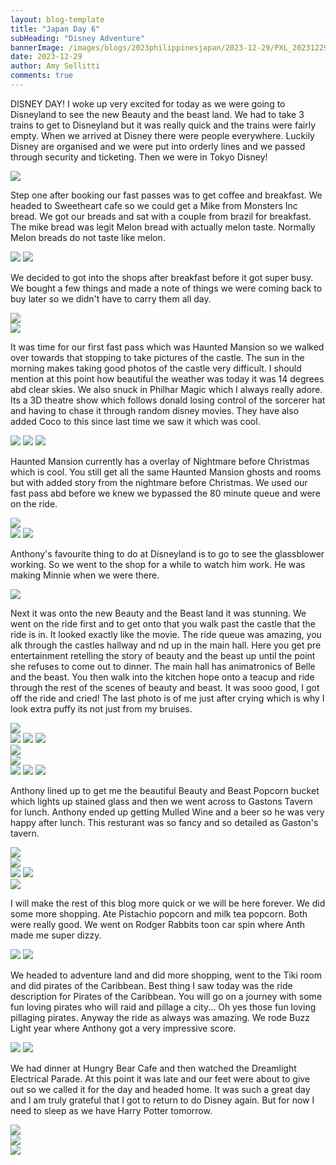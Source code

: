 ```yaml
---
layout: blog-template
title: "Japan Day 6"
subHeading: "Disney Adventure"
bannerImage: /images/blogs/2023philippinesjapan/2023-12-29/PXL_20231229_013423632_1.jpg_compressed.JPEG
date: 2023-12-29
author: Amy Sellitti
comments: true
---
```


DISNEY DAY! I woke up very excited for today as we were going to Disneyland to see the new Beauty and the beast land. We had to take 3 trains to get to Disneyland but it was really quick and the trains were fairly empty. When we arrived at Disney there were people everywhere. Luckily Disney are organised and we were put into orderly lines and we passed through security and ticketing. Then we were in Tokyo Disney!

<div class="center-image"><img src="/images/blogs/2023philippinesjapan/2023-12-29/PXL_20231228_235045522.jpg_compressed.JPEG" /></div>

Step one after booking our fast passes was to get coffee and breakfast. We headed to Sweetheart cafe so we could get a Mike from Monsters Inc bread. We got our breads and sat with a couple from brazil for breakfast. The mike bread was legit Melon bread with actually melon taste. Normally Melon breads do not taste like melon. 

<div class="grid-2c">
  <img src="/images/blogs/2023philippinesjapan/2023-12-29/PXL_20231229_002710691.jpg_compressed.JPEG"/>
  <img src="/images/blogs/2023philippinesjapan/2023-12-29/PXL_20231229_002719634.MP.jpg_compressed.JPEG"/>
</div>

We decided to got into the shops after breakfast before it got super busy. We bought a few things and made a note of things we were coming back to buy later so we didn't have to carry them all day.

<div class="center-image"><img src="/images/blogs/2023philippinesjapan/2023-12-29/PXL_20231229_011149662.MP.jpg_compressed.JPEG" /></div>
<div class="center-image"><img src="/images/blogs/2023philippinesjapan/2023-12-29/PXL_20231229_011311347.MP.jpg_compressed.JPEG" /></div>

It was time for our first fast pass which was Haunted Mansion so we walked over towards that stopping to take pictures of the castle. The sun in the morning makes taking good photos of the castle very difficult. I should mention at this point how beautiful the weather was today it was 14 degrees abd clear skies. We also snuck in Philhar Magic which I always really adore. Its a 3D theatre show which follows donald losing control of the sorcerer hat and having to chase it through random disney movies. They have also added Coco to this since last time we saw it which was cool. 

<div class="grid-1l-2w">
  <img src="/images/blogs/2023philippinesjapan/2023-12-29/PXL_20231229_022122532.MP.jpg_compressed.JPEG"/>
  <img src="/images/blogs/2023philippinesjapan/2023-12-29/PXL_20231229_013423632_1.jpg_compressed.JPEG"/>
  <img src="/images/blogs/2023philippinesjapan/2023-12-29/PXL_20231229_020020521.jpg_compressed.JPEG"/>
</div>

Haunted Mansion currently has a overlay of Nightmare before Christmas which is cool. You still get all the same Haunted Mansion ghosts and rooms but with added story from the nightmare before Christmas. We used our fast pass abd before we knew we bypassed the 80 minute queue and were on the ride. 

<div class="center-image"><img src="/images/blogs/2023philippinesjapan/2023-12-29/PXL_20231229_023543101.jpg_compressed.JPEG" /></div>
<div class="grid-2c">
  <img src="/images/blogs/2023philippinesjapan/2023-12-29/PXL_20231229_022423554.jpg_compressed.JPEG"/>
  <img src="/images/blogs/2023philippinesjapan/2023-12-29/PXL_20231229_023824480.MP.jpg_compressed.JPEG"/>
</div>

Anthony's favourite thing to do at Disneyland is to go to see the glassblower working. So we went to the shop for a while to watch him work. He was making Minnie when we were there. 

<div class="center-image"><img src="/images/blogs/2023philippinesjapan/2023-12-29/PXL_20231229_024721475.jpg_compressed.JPEG" /></div>

Next it was onto the new Beauty and the Beast land it was stunning. We went on the ride first and to get onto that you walk past the castle that the ride is in. It looked exactly like the movie. The ride queue was amazing, you alk through the castles hallway and nd up in the main hall. Here you get pre entertainment retelling the story of beauty and the beast up until the point she refuses to come out to dinner. The main hall has animatronics of Belle and the beast. You then walk into the kitchen hope onto a teacup and ride through the rest of the scenes of beauty and beast. It was sooo good, I got off the ride and cried! The last photo is of me just after crying which is why I look extra puffy its not just from my bruises. 

<div class="center-image"><img src="/images/blogs/2023philippinesjapan/2023-12-29/PXL_20231229_031648637.jpg_compressed.JPEG" /></div>
<div class="grid-3c">
  <img src="/images/blogs/2023philippinesjapan/2023-12-29/PXL_20231229_030422931.jpg_compressed.JPEG"/>
  <img src="/images/blogs/2023philippinesjapan/2023-12-29/PXL_20231229_030603112.jpg_compressed.JPEG"/>
  <img src="/images/blogs/2023philippinesjapan/2023-12-29/PXL_20231229_033309986.jpg_compressed.JPEG"/>
</div>
<div class="center-image"><img src="/images/blogs/2023philippinesjapan/2023-12-29/PXL_20231229_033100929.jpg_compressed.JPEG" /></div>
<div class="center-image"><img src="/images/blogs/2023philippinesjapan/2023-12-29/PXL_20231229_032232870.MP.jpg_compressed.JPEG" /></div>
<div class="grid-1l-2w">
  <img src="/images/blogs/2023philippinesjapan/2023-12-29/PXL_20231229_034040593.jpg_compressed.JPEG"/>
  <img src="/images/blogs/2023philippinesjapan/2023-12-29/PXL_20231229_033703364.MP.jpg_compressed.JPEG"/>
  <img src="/images/blogs/2023philippinesjapan/2023-12-29/PXL_20231229_033750317.MP.jpg_compressed.JPEG"/>
</div>

Anthony lined up to get me the beautiful Beauty and Beast Popcorn bucket which lights up stained glass and then we went across to Gastons Tavern for lunch. Anthony ended up getting Mulled Wine and a beer so he was very happy after lunch. This resturant was so fancy and so detailed as Gaston's tavern.

<div class="center-image"><img src="/images/blogs/2023philippinesjapan/2023-12-29/PXL_20231229_040256046.MP.jpg_compressed.JPEG" /></div>
<div class="center-image"><img src="/images/blogs/2023philippinesjapan/2023-12-29/PXL_20231229_041348470.jpg_compressed.JPEG" /></div>
<div class="grid-2c">
  <img src="/images/blogs/2023philippinesjapan/2023-12-29/PXL_20231229_041457312.jpg_compressed.JPEG"/>
  <img src="/images/blogs/2023philippinesjapan/2023-12-29/PXL_20231229_051120840.jpg_compressed.JPEG"/>
</div>
<div class="center-image"><img src="/images/blogs/2023philippinesjapan/2023-12-29/PXL_20231229_045635764.jpg_compressed.JPEG" /></div>

I will make the rest of this blog more quick or we will be here forever. We did some more shopping. Ate Pistachio popcorn and milk tea popcorn. Both were really good. We went on Rodger Rabbits toon car spin where Anth made me super dizzy. 

<div class="grid-2c">
  <img src="/images/blogs/2023philippinesjapan/2023-12-29/PXL_20231229_051607129.jpg_compressed.JPEG"/>
  <img src="/images/blogs/2023philippinesjapan/2023-12-29/PXL_20231229_053011337.jpg_compressed.JPEG"/>
</div>

We headed to adventure land and did more shopping, went to the Tiki room and did pirates of the Caribbean. Best thing I saw today was the ride description for Pirates of the Caribbean. You will go on a journey with some fun loving pirates who will raid and pillage a city... Oh yes those fun loving pillaging pirates. Anyway the ride as always was amazing. We rode Buzz Light year where Anthony got a very impressive score. 

<div class="grid-2c">
  <img src="/images/blogs/2023philippinesjapan/2023-12-29/PXL_20231229_071256179.jpg_compressed.JPEG"/>
  <img src="/images/blogs/2023philippinesjapan/2023-12-29/PXL_20231229_081647768.jpg_compressed.JPEG"/>
</div>

We had dinner at Hungry Bear Cafe and then watched the Dreamlight Electrical Parade. At this point it was late and our feet were about to give out so we called it for the day and headed home. It was such a great day and I am truly grateful that I got to return to do Disney again. But for now I need to sleep as we have Harry Potter tomorrow. 

<div class="center-image"><img src="/images/blogs/2023philippinesjapan/2023-12-29/PXL_20231229_090227651.jpg_compressed.JPEG" /></div>
<div class="center-image"><img src="/images/blogs/2023philippinesjapan/2023-12-29/PXL_20231229_093533181.jpg_compressed.JPEG" /></div>
<div class="center-image"><img src="/images/blogs/2023philippinesjapan/2023-12-29/PXL_20231229_095419767.jpg_compressed.JPEG" /></div>
